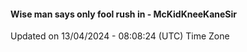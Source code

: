#### Wise man says only fool rush in - McKidKneeKaneSir
Updated on 13/04/2024 - 08:08:24 (UTC) Time Zone
